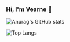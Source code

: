 ### Hi, I'm Vearne 👋

![Anurag's GitHub stats](https://github-readme-stats.vercel.app/api?username=vearne)

![Top Langs](https://github-readme-stats.vercel.app/api/top-langs/?username=vearne)

